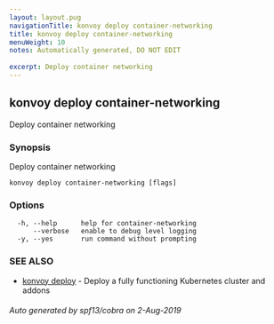 ```yaml
---
layout: layout.pug
navigationTitle: konvoy deploy container-networking
title: konvoy deploy container-networking
menuWeight: 10
notes: Automatically generated, DO NOT EDIT
 
excerpt: Deploy container networking
---
```


## konvoy deploy container-networking

Deploy container networking

### Synopsis

Deploy container networking

```
konvoy deploy container-networking [flags]
```

### Options

```
  -h, --help      help for container-networking
      --verbose   enable to debug level logging
  -y, --yes       run command without prompting
```

### SEE ALSO

* [konvoy deploy](../)	 - Deploy a fully functioning Kubernetes cluster and addons

###### Auto generated by spf13/cobra on 2-Aug-2019

